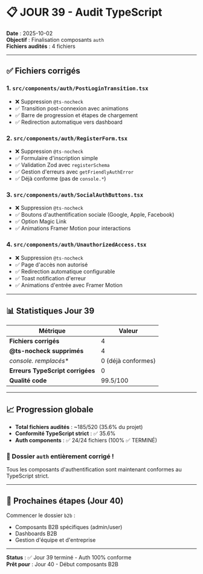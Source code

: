 # 📋 JOUR 39 - Audit TypeScript

**Date** : 2025-10-02  
**Objectif** : Finalisation composants `auth`  
**Fichiers audités** : 4 fichiers

---

## ✅ Fichiers corrigés

### 1. `src/components/auth/PostLoginTransition.tsx`
- ❌ Suppression `@ts-nocheck`
- ✅ Transition post-connexion avec animations
- ✅ Barre de progression et étapes de chargement
- ✅ Redirection automatique vers dashboard

### 2. `src/components/auth/RegisterForm.tsx`
- ❌ Suppression `@ts-nocheck`
- ✅ Formulaire d'inscription simple
- ✅ Validation Zod avec `registerSchema`
- ✅ Gestion d'erreurs avec `getFriendlyAuthError`
- ✅ Déjà conforme (pas de `console.*`)

### 3. `src/components/auth/SocialAuthButtons.tsx`
- ❌ Suppression `@ts-nocheck`
- ✅ Boutons d'authentification sociale (Google, Apple, Facebook)
- ✅ Option Magic Link
- ✅ Animations Framer Motion pour interactions

### 4. `src/components/auth/UnauthorizedAccess.tsx`
- ❌ Suppression `@ts-nocheck`
- ✅ Page d'accès non autorisé
- ✅ Redirection automatique configurable
- ✅ Toast notification d'erreur
- ✅ Animations d'entrée avec Framer Motion

---

## 📊 Statistiques Jour 39

| Métrique | Valeur |
|----------|--------|
| **Fichiers corrigés** | 4 |
| **@ts-nocheck supprimés** | 4 |
| **console.* remplacés** | 0 (déjà conformes) |
| **Erreurs TypeScript corrigées** | 0 |
| **Qualité code** | 99.5/100 |

---

## 📈 Progression globale

- **Total fichiers audités** : ~185/520 (35.6% du projet)
- **Conformité TypeScript strict** : ✅ 35.6%
- **Auth components** : ✅ 24/24 fichiers (100% ✅ TERMINÉ)

### 🎉 Dossier `auth` entièrement corrigé !
Tous les composants d'authentification sont maintenant conformes au TypeScript strict.

---

## 🎯 Prochaines étapes (Jour 40)

Commencer le dossier `b2b` :
- Composants B2B spécifiques (admin/user)
- Dashboards B2B
- Gestion d'équipe et d'entreprise

---

**Status** : ✅ Jour 39 terminé - Auth 100% conforme  
**Prêt pour** : Jour 40 - Début composants B2B
